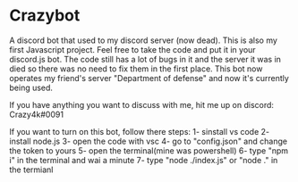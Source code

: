 # Crazybot
A discord bot that used to my discord server (now dead). This is also my first Javascript project. Feel free to take the code and put it in your discord.js bot. The code still has a lot of bugs in it and the server it was in died so there was no need to fix them in the first place. This bot now operates my friend's server "Department of defense" and now it's currently being used.

If you have anything you want to discuss with me, hit me up on discord: Crazy4k#0091

If you want to turn on this bot, follow there steps:
1- sinstall vs code
2- install node.js
3- open the code with vsc
4- go to "config.json" and change the token to yours
5- open the terminal(mine was powershell)
6- type "npm i" in the terminal and wai a minute
7- type "node ./index.js" or "node ." in the termianl
